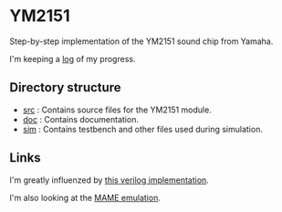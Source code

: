 # YM2151
Step-by-step implementation of the YM2151 sound chip from Yamaha.

I'm keeping a [log](log.md) of my progress.

## Directory structure

* [src](src) : Contains source files for the YM2151 module.
* [doc](doc) : Contains documentation.
* [sim](sim) : Contains testbench and other files used during simulation.

## Links
I'm greatly influenzed by [this verilog implementation](https://github.com/jotego/jt51/).

I'm also looking at the [MAME emulation](https://github.com/mamedev/mame/).

